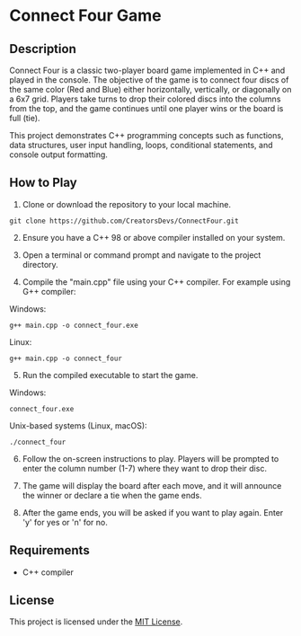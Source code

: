 # Connect Four Game

## Description

Connect Four is a classic two-player board game implemented in C++ and played in the console. The objective of the game is to connect four discs of the same color (Red and Blue) either horizontally, vertically, or diagonally on a 6x7 grid. Players take turns to drop their colored discs into the columns from the top, and the game continues until one player wins or the board is full (tie).

This project demonstrates C++ programming concepts such as functions, data structures, user input handling, loops, conditional statements, and console output formatting.

## How to Play

1. Clone or download the repository to your local machine.
```
git clone https://github.com/CreatorsDevs/ConnectFour.git
```

2. Ensure you have a C++ 98 or above compiler installed on your system.

3. Open a terminal or command prompt and navigate to the project directory.

4. Compile the "main.cpp" file using your C++ compiler. For example using G++ compiler:  

Windows: 
```
g++ main.cpp -o connect_four.exe
``` 
Linux: 
```
g++ main.cpp -o connect_four
``` 

5. Run the compiled executable to start the game.  

Windows:
```
connect_four.exe
```
Unix-based systems (Linux, macOS): 
```
./connect_four
```

6. Follow the on-screen instructions to play. Players will be prompted to enter the column number (1-7) where they want to drop their disc.

7. The game will display the board after each move, and it will announce the winner or declare a tie when the game ends.

8. After the game ends, you will be asked if you want to play again. Enter 'y' for yes or 'n' for no.

## Requirements

- C++ compiler

## License

This project is licensed under the [MIT License](LICENSE).
